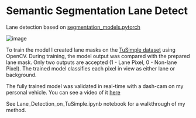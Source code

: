 # Semantic Segmentation Lane Detect

Lane detection based on [segmentation_models.pytorch](https://github.com/qubvel/segmentation_models.pytorch)

![image](https://user-images.githubusercontent.com/70724204/162772743-8063bce0-3c9e-461f-b754-218fd464b604.png)

To train the model I created lane masks on the [TuSimple dataset](https://paperswithcode.com/dataset/tusimple) using OpenCV. During training, the model output was compared with the prepared lane mask. Only two outputs are accepted (1 - Lane Pixel, 0 - Non-lane Pixel). The trained model classifies each pixel in view as either lane or background.

The fully trained model was validated in real-time with a dash-cam on my personal vehicle. You can see a video of it [here](https://www.youtube.com/watch?v=FfId6737ihw)

See Lane_Detection_on_TuSimple.ipynb notebook for a walkthrough of my method.
